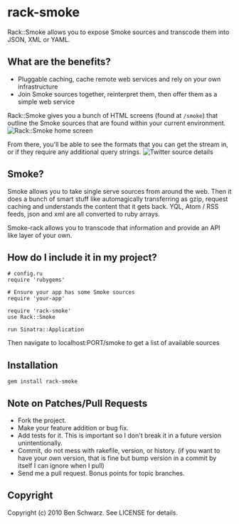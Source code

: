 # rack-smoke

Rack::Smoke allows you to expose Smoke sources and transcode them into JSON, XML or YAML.

## What are the benefits? 

* Pluggable caching, cache remote web services and rely on your own infrastructure
* Join Smoke sources together, reinterpret them, then offer them as a simple web service 

Rack::Smoke gives you a bunch of HTML screens (found at `/smoke`) that outline the Smoke sources that are found within your current environment.
![Rack::Smoke home screen](http://img.skitch.com/20100124-t55yrg8wij4yah1ebd8a7mfdmq.jpg)

From there, you'll be able to see the formats that you can get the stream in, or if they require any additional query strings.
![Twitter source details](http://img.skitch.com/20100124-m8gu8nfbknrqgfhb3aax6idnrp.jpg)


## Smoke? 

Smoke allows you to take single serve sources from around the web. Then it does a bunch of smart stuff like automagically transferring as gzip, request caching and understands the content that it gets back. YQL, Atom / RSS feeds, json and xml are all converted to ruby arrays.

Smoke-rack allows you to transcode that information and provide an API like layer of your own.

## How do I include it in my project? 

    # config.ru
    require 'rubygems'
    
    # Ensure your app has some Smoke sources
    require 'your-app'
    
    require 'rack-smoke'
    use Rack::Smoke
    
    run Sinatra::Application

Then navigate to localhost:PORT/smoke to get a list of available sources

## Installation

    gem install rack-smoke

## Note on Patches/Pull Requests
 
* Fork the project.
* Make your feature addition or bug fix.
* Add tests for it. This is important so I don't break it in a
  future version unintentionally.
* Commit, do not mess with rakefile, version, or history.
  (if you want to have your own version, that is fine but
   bump version in a commit by itself I can ignore when I pull)
* Send me a pull request. Bonus points for topic branches.

## Copyright

Copyright (c) 2010 Ben Schwarz. See LICENSE for details.

